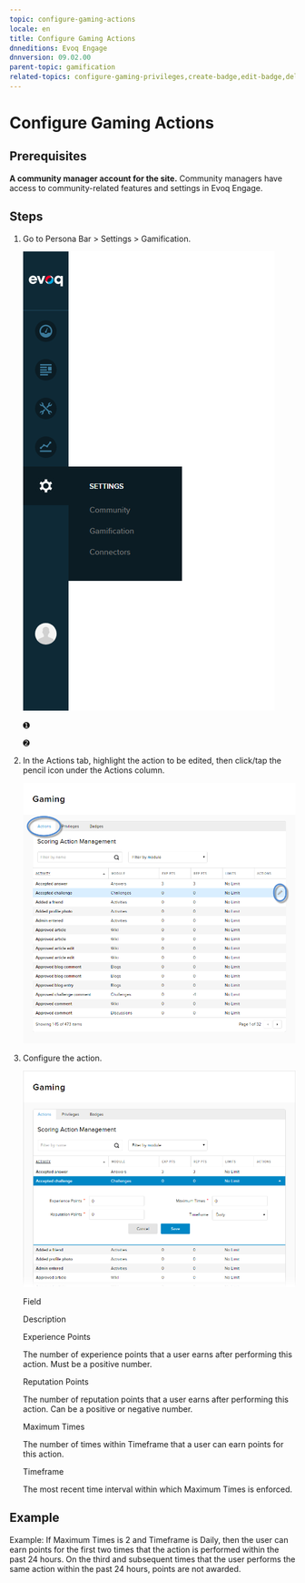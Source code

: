 ```yaml
---
topic: configure-gaming-actions
locale: en
title: Configure Gaming Actions
dnneditions: Evoq Engage
dnnversion: 09.02.00
parent-topic: gamification
related-topics: configure-gaming-privileges,create-badge,edit-badge,delete-badge
---
```


# Configure Gaming Actions

## Prerequisites

**A community manager account for the site.** Community managers have access to community-related features and settings in Evoq Engage.

## Steps

1.  Go to Persona Bar \> Settings \> Gamification.
    
    ![Persona Bar > Settings > Gamification](/images/scr-pbar-mod-Settings-E91.png)
    
    ➊
    
    ➋
    
2.  In the Actions tab, highlight the action to be edited, then click/tap the pencil icon under the Actions column.
    
      
    
    ![Gaming — Highlight and edit the action.](/images/scr-Gaming-ActionsActions-Edit.png)
    
      
    
3.  Configure the action.
    
      
    
    ![Configure the action.](/images/scr-Gaming-ActionsEdit.png)
    
      
    
    Field
    
    Description
    
    Experience Points
    
    The number of experience points that a user earns after performing this action. Must be a positive number.
    
    Reputation Points
    
    The number of reputation points that a user earns after performing this action. Can be a positive or negative number.
    
    Maximum Times
    
    The number of times within Timeframe that a user can earn points for this action.
    
    Timeframe
    
    The most recent time interval within which Maximum Times is enforced.
    

## Example

Example: If Maximum Times is 2 and Timeframe is Daily, then the user can earn points for the first two times that the action is performed within the past 24 hours. On the third and subsequent times that the user performs the same action within the past 24 hours, points are not awarded.